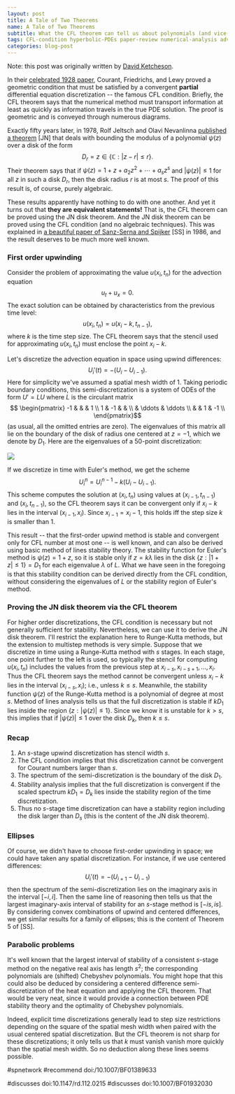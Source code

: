```yaml
---
layout: post
title: A Tale of Two Theorems
name: A Tale of Two Theorems
subtitle: What the CFL theorem can tell us about polynomials (and vice-versa)
tags: CFL-condition hyperbolic-PDEs paper-review numerical-analysis advection Runge-Kutta-methods stability mathematical-exposition PDE
categories: blog-post
---
```

Note: this post was originally written by [David Ketcheson](http://www.davidketcheson.info/2013/10/14/CFL-disk.html).

In their [celebrated 1928 paper](http://dx.doi.org/10.1147/rd.112.0215),
Courant, Friedrichs, and Lewy proved a geometric condition that must be
satisfied by a convergent **partial** differential equation discretization --
the famous CFL condition.  Briefly, the CFL theorem says that the numerical
method must transport information at least as quickly as information travels in
the true PDE solution.  The proof is geometric and is conveyed through numerous
diagrams.

Exactly fifty years later, in 1978, Rolf Jeltsch and Olavi Nevanlinna
[published a theorem](http://dx.doi.org/10.1007/BF01932030) [JN] that deals with
bounding the modulus of a polynomial $\psi(z)$ over a disk of the form
$$D_r = {z \in \{\mathbb C} : |z-r|\le r\}.$$  Their theorem says that if
$\psi(z) = 1 + z + a_2 z^2 + \cdots + a_s z^s$ and $|\psi(z)|\le 1$ for all $z$
in such a disk $D_r$, then the disk radius $r$ is at most $s$.  The proof of
this result is, of course, purely algebraic.

These results apparently have nothing to do with one another.  And yet it turns
out that **they are equivalent statements!**  That is, the CFL theorem can be
proved using the JN disk theorem.  And the JN disk theorem can be proved using
the CFL condition (and no algebraic techniques).  This was explained in [a
beautiful paper of Sanz-Serna and
Spijker](http://dx.doi.org/10.1007/BF01389633) [SS] in 1986, and the result
deserves to be much more well known.

### First order upwinding
Consider the problem of approximating the value $u(x_i,t_n)$ for the advection equation
$$u_t + u_x = 0.$$
The exact solution can be obtained by characteristics from the previous time level:
$$u(x_i,t_n) = u(x_i-k,t_{n-1}),$$
where $k$ is the time step size.
The CFL theorem says that the stencil used for approximating $u(x_i,t_n)$ must
enclose the point $x_i-k$.

Let's discretize the advection equation in space using upwind differences:
$$U_i'(t) = -\left(U_i-U_{i-1}\right).$$
Here for simplicity we've assumed a spatial mesh width of 1.
Taking periodic boundary conditions, this semi-discretization is a system of
ODEs of the form $U'=LU$ where $L$ is the circulant matrix
$$
\begin{pmatrix}
-1 & & & 1 \\
1  & -1 & & \\
& \ddots & \ddots \\
& & 1 & -1 \\
\end{pmatrix}$$
(as usual, all the omitted entries are zero).
The eigenvalues of this matrix all lie on the boundary of the disk of radius
one centered at $z=-1$, which we denote by $D_1$.  Here are the eigenvalues of
a 50-point discretization:

![](https://dl.dropboxusercontent.com/u/656693/wiki_images/disk_eigen.png)

If we discretize in time with Euler's method, we get the scheme
$$U^n_i = U^{n-1}_i - k\left(U_i-U_{i-1}\right).$$
This scheme computes the solution at $(x_i,t_n)$ using values at
$(x_{i-1},t_{n-1})$ and $(x_i,t_{n-1})$, so the CFL theorem says it can be
convergent only if $x_i-k$ lies in the interval $(x_{i-1},x_i)$.  Since
$x_{i-1} = x_i - 1$, this holds iff the step size $k$ is smaller than 1.  

This result -- that the first-order upwind method is stable and convergent only
for CFL number at most one -- is well known, and can also be derived using
basic method of lines stability theory.  The stability function for Euler's
method is $\psi(z) = 1 + z$, so it is stable only if $z=k\lambda$ lies in the
disk $\{z : |1+z|\le 1\} = D_1$ for each eigenvalue $\lambda$ of $L$.  What we
have seen in the foregoing is that this stability condition can be derived
directly from the CFL condition, without considering the eigenvalues of $L$ or
the stability region of Euler's method.

### Proving the JN disk theorem via the CFL theorem
For higher order discretizations, the CFL condition is necessary but not
generally sufficient for stability.  Nevertheless, we can use it to derive the
JN disk theorem.  I'll restrict the explanation here to Runge-Kutta methods,
but the extension to multistep methods is very simple.  Suppose that we
discretize in time using a Runge-Kutta method with $s$ stages.  In each stage,
one point further to the left is used, so typically the stencil for computing
$u(x_i,t_n)$ includes the values from the previous step at $x_{i-s}, x_{i-s+1},
\dots, x_i$.  Thus the CFL theorem says the method cannot be convergent unless
$x_i-k$ lies in the interval $(x_{i-s},x_i)$; i.e., unless $k\le s$.
Meanwhile, the stability function $\psi(z)$ of the Runge-Kutta method is a
polynomial of degree at most $s$.  Method of lines analysis tells us that the
full discretization is stable if $kD_1$ lies inside the region $\{z :
|\psi(z)|\le 1\}.$  Since we know it is unstable for $k>s$, this implies that
if $|\psi(z)|\le 1$ over the disk $D_k$, then $k \le s$.

### Recap

1. An $s$-stage upwind discretization has stencil width $s$.
2. The CFL condition implies that this discretization cannot be convergent for Courant numbers larger than $s$.
3. The spectrum of the semi-discretization is the boundary of the disk $D_1$.
4. Stability analysis implies that the full discretization is convergent if the scaled spectrum $kD_1 = D_k$ lies inside the stability region of the time discretization.
5. Thus no $s$-stage time discretization can have a stability region including the disk larger than $D_s$ (this is the content of the JN disk theorem).

### Ellipses
Of course, we didn't have to choose first-order upwinding in space; we could
have taken any spatial discretization.  For instance, if we use centered
differences:
$$U_i'(t) = -\left(U_{i+1}-U_{i-1}\right)$$
then the spectrum of the semi-discretization lies on the imaginary axis in the
interval $[-i,i]$.  Then the same line of reasoning then tells us that the
largest imaginary-axis interval of stability for an $s$-stage method is
$[-is,is]$.  By considering convex combinations of upwind and centered
differences, we get similar results for a family of ellipses; this is the
content of Theorem 5 of [SS].

### Parabolic problems
It's well known that the largest interval of stability of a consistent
$s$-stage method on the negative real axis has length $s^2$; the corresponding
polynomials are (shifted) Chebyshev polynomials.  You might hope that this
could also be deduced by considering a centered difference semi-discretization
of the heat equation and applying the CFL theorem.  That would be very neat,
since it would provide a connection between PDE stability theory and the
optimality of Chebyshev polynomials.

Indeed, explicit time discretizations generally lead to step size restrictions
depending on the square of the spatial mesh width when paired with the usual
centered spatial discretization.  But the CFL theorem is not sharp for these
discretizations; it only tells us that $k$ must vanish vanish more quickly than
the spatial mesh width.  So no deduction along these lines seems possible.

\#spnetwork \#recommend doi:/10.1007/BF01389633

\#discusses doi:10.1147/rd.112.0215
\#discusses doi:10.1007/BF01932030
